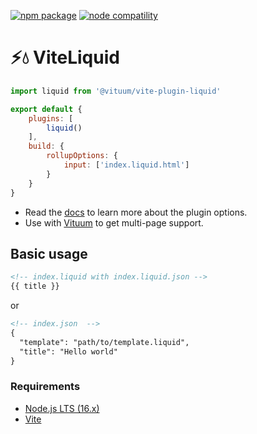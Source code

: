 <a href="https://npmjs.com/package/@vituum/vite-plugin-liquid"><img src="https://img.shields.io/npm/v/@vituum/vite-plugin-liquid.svg" alt="npm package"></a>
<a href="https://nodejs.org/en/about/releases/"><img src="https://img.shields.io/node/v/@vituum/vite-plugin-liquid.svg" alt="node compatility"></a>

# ⚡️💧 ViteLiquid

```js
import liquid from '@vituum/vite-plugin-liquid'

export default {
    plugins: [
        liquid()
    ],
    build: {
        rollupOptions: {
            input: ['index.liquid.html']
        }
    }
}
```

* Read the [docs](https://vituum.dev/plugins/liquid.html) to learn more about the plugin options.
* Use with [Vituum](https://vituum.dev) to get multi-page support.

## Basic usage

```html
<!-- index.liquid with index.liquid.json -->
{{ title }}
```
or
```html
<!-- index.json  -->
{
  "template": "path/to/template.liquid",
  "title": "Hello world"
}
```

### Requirements

- [Node.js LTS (16.x)](https://nodejs.org/en/download/)
- [Vite](https://vitejs.dev/)
